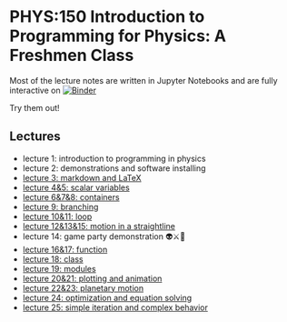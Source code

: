 # PHYS:150 Introduction to Programming for Physics: A Freshmen Class

Most of the lecture notes are written in Jupyter Notebooks and are fully interactive on 
[![Binder](https://mybinder.org/badge_logo.svg)](https://mybinder.org/v2/gh/slxuphys/phys150/HEAD)

Try them out!

## Lectures

- lecture 1: introduction to programming in physics
- lecture 2: demonstrations and software installing
- [lecture 3: markdown and LaTeX](https://nbviewer.org/github/slxuphys/phys150/blob/main/lecture/lecture%203%20markdown.ipynb)
- [lecture 4&5: scalar variables](https://nbviewer.org/github/slxuphys/phys150/blob/main/lecture/lecture%204%20%26%205%20scalar%20variable.ipynb)
- [lecture 6&7&8: containers](https://nbviewer.org/github/slxuphys/phys150/blob/main/lecture/lecture%206%267%268%20container.ipynb)
- [lecture 9: branching](https://nbviewer.org/github/slxuphys/phys150/blob/main/lecture/lecture%209%20branching.ipynb)
- [lecture 10&11: loop](https://nbviewer.org/github/slxuphys/phys150/blob/main/lecture/lecture%2010%2611%20loop.ipynb)
- [lecture 12&13&15: motion in a straightline](https://nbviewer.org/github/slxuphys/phys150/blob/main/lecture/lecture%2012%2013%2015%20motion%20in%20straight%20line.ipynb) 
- lecture 14: game party demonstration 👽⚔️🐉
- [lecture 16&17: function](https://nbviewer.org/github/slxuphys/phys150/blob/main/lecture/lecture%2016%2017%20function.ipynb)
- [lecture 18: class](https://nbviewer.org/github/slxuphys/phys150/blob/main/lecture/lecture%2018%20Class.ipynb)
- [lecture 19: modules](https://nbviewer.org/github/slxuphys/phys150/blob/main/lecture/lecture%2019%20Modules.ipynb)
- [lecture 20&21: plotting and animation](https://nbviewer.org/github/slxuphys/phys150/blob/main/lecture/lecture%2020%20matplotlib.ipynb)
- [lecture 22&23: planetary motion](https://nbviewer.org/github/slxuphys/phys150/blob/main/lecture/lecture%2021%20Planetary%20Motion%20and%20three%20body%20problem.ipynb)
- [lecture 24: optimization and equation solving](https://nbviewer.org/github/slxuphys/phys150/blob/main/lecture%2023%20optimization%20and%20solving%20equation.ipynb)
- [lecture 25: simple iteration and complex behavior](https://nbviewer.org/github/slxuphys/phys150/blob/main/lecture%2024%20simple%20iteration%20and%20complex%20phenomena.ipynb)
